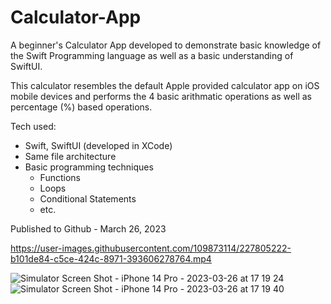 # Calculator-App
A beginner's Calculator App developed to demonstrate basic knowledge of the Swift Programming language as well as a basic understanding of SwiftUI. 

This calculator resembles the default Apple provided calculator app on iOS mobile devices and performs the 4 basic arithmatic operations as well as percentage (%) based operations.

Tech used:
  - Swift, SwiftUI (developed in XCode)
  - Same file architecture
  - Basic programming techniques
    - Functions
    - Loops
    - Conditional Statements
    - etc.
  
Published to Github - March 26, 2023


https://user-images.githubusercontent.com/109873114/227805222-b101de84-c5ce-424c-8971-393606278764.mp4

![Simulator Screen Shot - iPhone 14 Pro - 2023-03-26 at 17 19 24](https://user-images.githubusercontent.com/109873114/227805228-65fdd36e-87fc-48ab-84a5-8706950dc3aa.png)
![Simulator Screen Shot - iPhone 14 Pro - 2023-03-26 at 17 19 40](https://user-images.githubusercontent.com/109873114/227805230-b1ffb5e4-f66d-451a-8d23-30b6138cd108.png)
